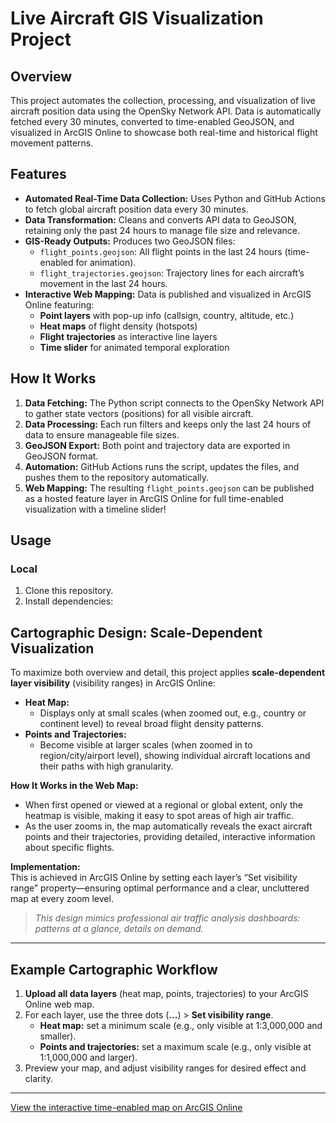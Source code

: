 # Live Aircraft GIS Visualization Project

## Overview

This project automates the collection, processing, and visualization of live aircraft position data using the OpenSky Network API. Data is automatically fetched every 30 minutes, converted to time-enabled GeoJSON, and visualized in ArcGIS Online to showcase both real-time and historical flight movement patterns.

## Features

- **Automated Real-Time Data Collection:** Uses Python and GitHub Actions to fetch global aircraft position data every 30 minutes.
- **Data Transformation:** Cleans and converts API data to GeoJSON, retaining only the past 24 hours to manage file size and relevance.
- **GIS-Ready Outputs:** Produces two GeoJSON files:
  - `flight_points.geojson`: All flight points in the last 24 hours (time-enabled for animation).
  - `flight_trajectories.geojson`: Trajectory lines for each aircraft’s movement in the last 24 hours.
- **Interactive Web Mapping:** Data is published and visualized in ArcGIS Online featuring:
  - **Point layers** with pop-up info (callsign, country, altitude, etc.)
  - **Heat maps** of flight density (hotspots)
  - **Flight trajectories** as interactive line layers
  - **Time slider** for animated temporal exploration

## How It Works

1. **Data Fetching:** The Python script connects to the OpenSky Network API to gather state vectors (positions) for all visible aircraft.
2. **Data Processing:** Each run filters and keeps only the last 24 hours of data to ensure manageable file sizes.
3. **GeoJSON Export:** Both point and trajectory data are exported in GeoJSON format.
4. **Automation:** GitHub Actions runs the script, updates the files, and pushes them to the repository automatically.
5. **Web Mapping:** The resulting `flight_points.geojson` can be published as a hosted feature layer in ArcGIS Online for full time-enabled visualization with a timeline slider!

## Usage

### Local

1. Clone this repository.
2. Install dependencies:


## Cartographic Design: Scale-Dependent Visualization

To maximize both overview and detail, this project applies **scale-dependent layer visibility** (visibility ranges) in ArcGIS Online:

- **Heat Map:**  
  - Displays only at small scales (when zoomed out, e.g., country or continent level) to reveal broad flight density patterns.
- **Points and Trajectories:**  
  - Become visible at larger scales (when zoomed in to region/city/airport level), showing individual aircraft locations and their paths with high granularity.

**How It Works in the Web Map:**
- When first opened or viewed at a regional or global extent, only the heatmap is visible, making it easy to spot areas of high air traffic.
- As the user zooms in, the map automatically reveals the exact aircraft points and their trajectories, providing detailed, interactive information about specific flights.

**Implementation:**  
This is achieved in ArcGIS Online by setting each layer’s “Set visibility range” property—ensuring optimal performance and a clear, uncluttered map at every zoom level.

> _This design mimics professional air traffic analysis dashboards: patterns at a glance, details on demand._

---

## Example Cartographic Workflow

1. **Upload all data layers** (heat map, points, trajectories) to your ArcGIS Online web map.
2. For each layer, use the three dots (**...**) > **Set visibility range**.
   - **Heat map:** set a minimum scale (e.g., only visible at 1:3,000,000 and smaller).
   - **Points and trajectories:** set a maximum scale (e.g., only visible at 1:1,000,000 and larger).
3. Preview your map, and adjust visibility ranges for desired effect and clarity.

---

[View the interactive time-enabled map on ArcGIS Online](https://simonfraseru.maps.arcgis.com/apps/mapviewer/index.html?webmap=684cb8e26a814139ad05975ef523cbf2)
